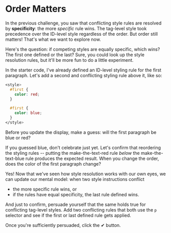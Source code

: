 # Order Matters

In the previous challenge, you saw that conflicting style rules are resolved by
**specificity**: the more _specific_ rule wins. The tag-level style took
precedence over the ID-level style regardless of the order. But order still
matters! That's what we want to explore now.

Here's the question: if competing styles are equally specific, which wins? The
first one defined or the last? Sure, you could look up the style resolution rules,
but it'll be more fun to do a little experiment.

In the starter code, I've already defined an ID-level styling rule for the first
paragraph. Let's add a second and conflicting styling rule above it, like so:

```CSS
<style>
  #first {
    color: red;
  }

  #first {
    color: blue;
  }
</style>
```

Before you update the display, make a guess: will the first paragraph be blue or
red?

If you guessed blue, don't celebrate just yet. Let's confirm that reordering the
styling rules -- putting the make-the-text-red rule _below_ the make-the-text-blue
rule produces the expected result. When you change the order, does the color of
the first paragraph change?

Yes! Now that we've seen how style resolution works with our own eyes, we can update
our mental model: when two style instructions conflict

- the more specific rule wins, or
- if the rules have equal specificity, the last rule defined wins.

And just to confirm, persuade yourself that the same holds true for conflicting
tag-level styles. Add two conflicting rules that both use the `p` selector and
see if the first or last defined rule gets applied.

Once you're sufficiently persuaded, click the ✔ button.
